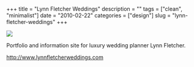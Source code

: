 +++
title = "Lynn Fletcher Weddings"
description = ""
tags = ["clean", "minimalist"]
date = "2010-02-22"
categories = ["design"]
slug = "lynn-fletcher-weddings"
+++


 

  <div id="screens-thumbs" class="clearfix">
    <div class="txt-center" id="design-submission"><a href="http://www.lynnfletcherweddings.com/"><img id='bluga-thumbnail-2317' class='bluga-thumbnail large' src='/media/bluga/
wt4b83134ce85f1_large.jpg'/></a></div>  
  </div>   
<p>Portfolio and information site for luxury wedding planner Lynn Fletcher.</p>

<p><a href="http://www.lynnfletcherweddings.com/">http://www.lynnfletcherweddings.com</a></p>




